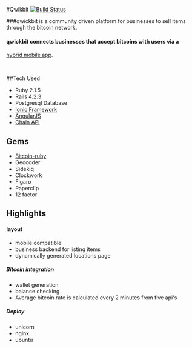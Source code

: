  
#Qwikbit
[![Build Status](https://travis-ci.org/mmplisskin/rails-qwickbit.svg)](https://travis-ci.org/mmplisskin/rails-qwickbit)


###qwickbit is a community driven platform for businesses to sell items through the bitcoin network.



#### qwickbit connects businesses that accept bitcoins with users via a 
[hybrid mobile app](https://github.com/Ephapox/ionic-qwkbit).

 <br />

##Tech Used

* Ruby 2.1.5
* Rails 4.2.3
* Postgresql Database
* [Ionic Framework](http://ionicframework.com/)
* [AngularJS](https://angularjs.org/)
* [Chain API](https://chain.com/)

## Gems

- [Bitcoin-ruby](https://github.com/lian/bitcoin-ruby)
- Geocoder
- Sidekiq
- Clockwork
- Figaro
- Paperclip
- 12 factor

## Highlights


#### layout
- mobile compatible
- business backend for listing items
- dynamically generated locations page


##### Bitcoin integration
- wallet generation
- balance checking
- Average bitcoin rate is calculated every 2 minutes from five api's

##### Deploy
- unicorn
- nginx
- ubuntu

